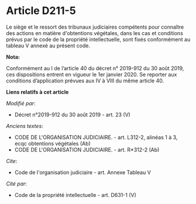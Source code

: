 # Article D211-5

Le siège et le ressort des   tribunaux judiciaires compétents pour connaître des actions en matière d'obtentions végétales,
dans les cas et conditions prévus par le code de la propriété intellectuelle, sont fixés conformément au tableau V annexé au
présent code.

**Nota:**

Conformément au I de l’article 40 du décret n° 2019-912 du 30 août 2019, ces dispositions entrent en vigueur le 1er janvier
2020. Se reporter aux conditions d’application prévues aux IV à VIII du même article 40.

**Liens relatifs à cet article**

_Modifié par_:

  - Décret n°2019-912 du 30 août 2019 - art. 23 (V)

_Anciens textes_:

  - CODE DE L'ORGANISATION JUDICIAIRE. - art. L312-2, alinéas 1 à 3, ecqc obtentions végétales (Ab)
  - CODE DE L'ORGANISATION JUDICIAIRE. - art. R*312-2 (Ab)

_Cite_:

  - Code de l'organisation judiciaire - art. Annexe Tableau V

_Cité par_:

  - Code de la propriété intellectuelle - art. D631-1 (V)
